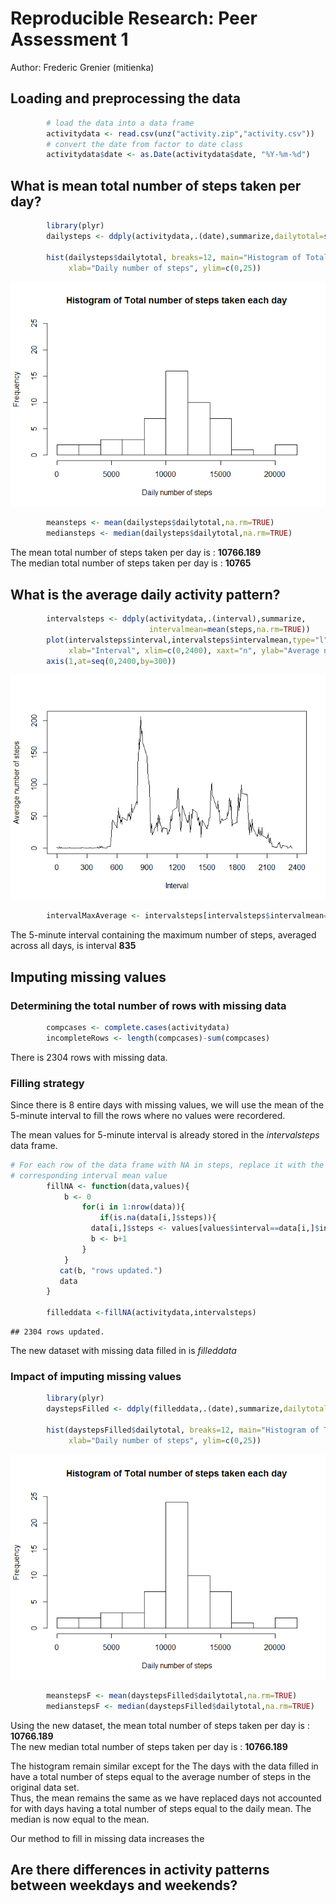 # Reproducible Research: Peer Assessment 1
Author: Frederic Grenier (mitienka)  

## Loading and preprocessing the data  


```r
        # load the data into a data frame
        activitydata <- read.csv(unz("activity.zip","activity.csv"))
        # convert the date from factor to date class
        activitydata$date <- as.Date(activitydata$date, "%Y-%m-%d")
```

## What is mean total number of steps taken per day?  


```r
        library(plyr)
        dailysteps <- ddply(activitydata,.(date),summarize,dailytotal=sum(steps))

        hist(dailysteps$dailytotal, breaks=12, main="Histogram of Total number of steps taken each day", 
             xlab="Daily number of steps", ylim=c(0,25))        
```

![](PA1_template_files/figure-html/unnamed-chunk-2-1.png) 

```r
        meansteps <- mean(dailysteps$dailytotal,na.rm=TRUE)
        mediansteps <- median(dailysteps$dailytotal,na.rm=TRUE)
```

  The mean total number of steps taken per day is : **10766.189**  
  The median total number of steps taken per day is : **10765**  

## What is the average daily activity pattern?  


```r
        intervalsteps <- ddply(activitydata,.(interval),summarize,
                               intervalmean=mean(steps,na.rm=TRUE))
        plot(intervalsteps$interval,intervalsteps$intervalmean,type="l",main="",
             xlab="Interval", xlim=c(0,2400), xaxt="n", ylab="Average number of steps")
        axis(1,at=seq(0,2400,by=300))
```

![](PA1_template_files/figure-html/unnamed-chunk-3-1.png) 

```r
        intervalMaxAverage <- intervalsteps[intervalsteps$intervalmean==max(intervalsteps$intervalmean),]$interval
```

  The 5-minute interval containing the maximum number of steps, averaged across 
  all days, is interval **835**  


## Imputing missing values  

### Determining the total number of rows with missing data  

```r
        compcases <- complete.cases(activitydata)
        incompleteRows <- length(compcases)-sum(compcases)
```
  There is 2304 rows with missing data.

### Filling strategy  
Since there is 8 entire days with missing values, we will use the mean of the 
5-minute interval to fill the rows where no values were recordered.

The mean values for 5-minute interval is already stored in the *intervalsteps* data frame.


```r
# For each row of the data frame with NA in steps, replace it with the 
# corresponding interval mean value
        fillNA <- function(data,values){
            b <- 0
                for(i in 1:nrow(data)){
        	        if(is.na(data[i,]$steps)){
        		  data[i,]$steps <- values[values$interval==data[i,]$interval,]$intervalmean
        		  b <- b+1
        		}
        	}
           cat(b, "rows updated.")
           data
        }  

        filleddata <-fillNA(activitydata,intervalsteps)
```

```
## 2304 rows updated.
```

The new dataset with missing data filled in is *filleddata*  
  
### Impact of imputing missing values


```r
        library(plyr)
        daystepsFilled <- ddply(filleddata,.(date),summarize,dailytotal=sum(steps))

        hist(daystepsFilled$dailytotal, breaks=12, main="Histogram of Total number of steps taken each day", 
             xlab="Daily number of steps", ylim=c(0,25))        
```

![](PA1_template_files/figure-html/unnamed-chunk-6-1.png) 

```r
        meanstepsF <- mean(daystepsFilled$dailytotal,na.rm=TRUE)
        medianstepsF <- median(daystepsFilled$dailytotal,na.rm=TRUE)
```
Using the new dataset, the mean total number of steps taken per day is : 
**10766.189**  
The new median total number of steps taken per day is : 
**10766.189**  
  
  
The histogram remain similar except for the
The days with the data filled in have a total number of steps equal to the 
average number of steps in the original data set.  
Thus, the mean remains the same as we have replaced days not accounted for with
days having a total number of steps equal to the daily mean.
The median is now equal to the mean.

Our method to fill in missing data increases the 



## Are there differences in activity patterns between weekdays and weekends?
